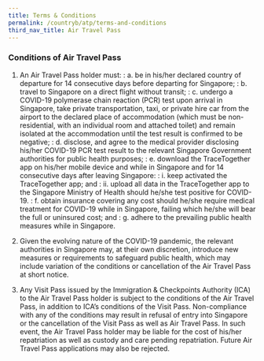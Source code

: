 ```yaml
---
title: Terms & Conditions
permalink: /countryb/atp/terms-and-conditions
third_nav_title: Air Travel Pass
---
```


### **Conditions of Air Travel Pass**

1. An Air Travel Pass holder must:
: a. be in his/her declared country of departure for 14 consecutive days before departing for Singapore;
: b. travel to Singapore on a direct flight without transit;
: c. undergo a COVID-19 polymerase chain reaction (PCR) test upon arrival in Singapore, take private transportation, taxi, or private hire car from the airport to the declared place of accommodation (which must be non-residential, with an individual room and attached toilet) and remain isolated at the accommodation until the test result is confirmed to be negative;
: d. disclose, and agree to the medical provider disclosing his/her COVID-19 PCR test result to the relevant Singapore Government authorities for public health purposes;
: e. download the TraceTogether app on his/her mobile device and while in Singapore and for 14 consecutive days after leaving Singapore:
  : i. keep activated the TraceTogether app; and
  : ii. upload all data in the TraceTogether app to the Singapore Ministry of Health should he/she test positive for COVID-19.
: f. obtain insurance covering any cost should he/she require medical treatment for COVID-19 while in Singapore, failing which he/she will bear the full or uninsured cost; and
: g. adhere to the prevailing public health measures while in Singapore.

2. Given the evolving nature of the COVID-19 pandemic, the relevant authorities in Singapore may, at their own discretion, introduce new measures or requirements to safeguard public health, which may include variation of the conditions or cancellation of the Air Travel Pass at short notice.

3. Any Visit Pass issued by the Immigration & Checkpoints Authority (ICA) to the Air Travel Pass holder is subject to the conditions of the Air Travel Pass, in addition to ICA’s conditions of the Visit Pass. Non-compliance with any of the conditions may result in refusal of entry into Singapore or the cancellation of the Visit Pass as well as Air Travel Pass. In such event, the Air Travel Pass holder may be liable for the cost of his/her repatriation as well as custody and care pending repatriation. Future Air Travel Pass applications may also be rejected.
